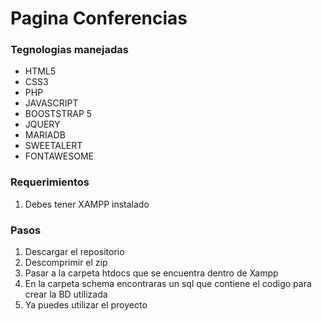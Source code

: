 # Pagina Conferencias

### Tegnologias manejadas
* HTML5
* CSS3
* PHP
* JAVASCRIPT
* BOOSTSTRAP 5
* JQUERY
* MARIADB
* SWEETALERT
* FONTAWESOME


### Requerimientos
1. Debes tener XAMPP instalado

### Pasos
1. Descargar el repositorio
2. Descomprimir el zip
3. Pasar a la carpeta htdocs que se encuentra dentro de Xampp
4. En la carpeta schema encontraras un sql que contiene el codigo para crear la BD utilizada
5. Ya puedes utilizar el proyecto